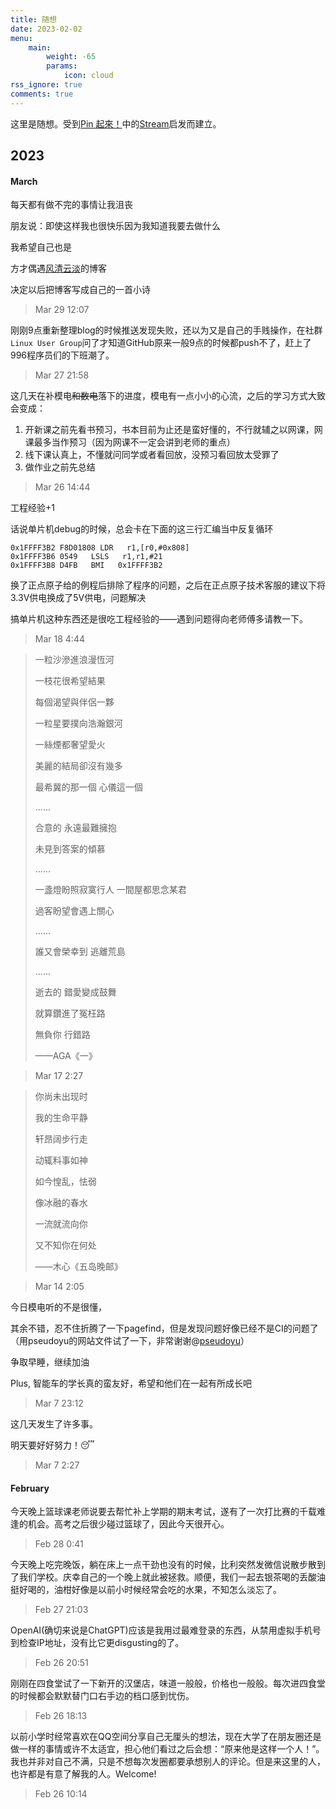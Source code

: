 ```yaml
---
title: 随想
date: 2023-02-02
menu:
    main: 
        weight: -65
        params:
            icon: cloud
rss_ignore: true
comments: true
---
```


这里是随想。受到[Pin 起來！](https://pinchlime.com/)中的[Stream](https://pinchlime.com/stream/2023/)启发而建立。

## 2023

#### March

每天都有做不完的事情让我沮丧

朋友说：即使这样我也很快乐因为我知道我要去做什么

我希望自己也是

方才偶遇[风清云淡](https://wind.ink/article)的博客

决定以后把博客写成自己的一首小诗

> Mar 29 12:07

刚刚9点重新整理blog的时候推送发现失败，还以为又是自己的手贱操作，在社群`Linux User Group`问了才知道GitHub原来一般9点的时候都push不了，赶上了996程序员们的下班潮了。

> Mar 27 21:58

这几天在补模电~~和数电~~落下的进度，模电有一点小小的心流，之后的学习方式大致会变成：

1. 开新课之前先看书预习，书本目前为止还是蛮好懂的，不行就辅之以网课，网课最多当作预习（因为网课不一定会讲到老师的重点）
2. 线下课认真上，不懂就问同学或者看回放，没预习看回放太受罪了
3. 做作业之前先总结

> Mar 26 14:44

工程经验+1

话说单片机debug的时候，总会卡在下面的这三行汇编当中反复循环

```
0x1FFFF3B2 F8D01808 LDR   r1,[r0,#0x808]
0x1FFFF3B6 0549   LSLS   r1,r1,#21
0x1FFFF3B8 D4FB   BMI   0x1FFFF3B2
```
换了正点原子给的例程后排除了程序的问题，之后在正点原子技术客服的建议下将3.3V供电换成了5V供电，问题解决

搞单片机这种东西还是很吃工程经验的——遇到问题得向老师傅多请教一下。

> Mar 18 4:44

> 一粒沙滲進浪漫恆河
>
> 一枝花很希望結果
>
> 每個渴望與伴侶一夥
>
> 一粒星要撲向浩瀚銀河
>
> 一絲煙都奢望愛火
>
> 美麗的結局卻沒有幾多
>
> 最希冀的那一個	心儀這一個
>
> ......
>
> 合意的	永遠最難擁抱
>
> 未見到答案的傾慕
>
> ......
>
> 一盞燈盼照寂寞行人	一間屋都思念某君
>
> 過客盼望會遇上關心
>
> ......
>
> 誰又會榮幸到	逃離荒島
>
> ......
>
> 逝去的	錯愛變成鼓舞
>
> 就算鑽進了冤枉路
>
> 無負你 行錯路
>
> ——AGA《一》

> Mar 17 2:27

> 你尚未出现时
>
> 我的生命平静
>
> 轩昂阔步行走
>
> 动辄料事如神
>
> 如今惶乱，怯弱
>
> 像冰融的春水
>
> 一流就流向你
>
> 又不知你在何处
>
> ——木心《五岛晚邮》

> Mar 14 2:05

今日模电听的不是很懂，

其余不错，忍不住折腾了一下pagefind，但是发现问题好像已经不是CI的问题了（用pseudoyu的网站文件试了一下，非常谢谢@[pseudoyu](www.pseudoyu.com)）

争取早睡，继续加油

Plus, 智能车的学长真的蛮友好，希望和他们在一起有所成长吧

> Mar 7 23:12

这几天发生了许多事。

明天要好好努力！😴

> Mar 7 2:27

#### February

今天晚上篮球课老师说要去帮忙补上学期的期末考试，遂有了一次打比赛的千载难逢的机会。高考之后很少碰过篮球了，因此今天很开心。

> Feb 28 0:41

今天晚上吃完晚饭，躺在床上一点干劲也没有的时候，比利突然发微信说散步散到了我们学校。庆幸自己的一个晚上就此被拯救。顺便，我们一起去银茶喝的丢酸油挺好喝的，油柑好像是以前小时候经常会吃的水果，不知怎么淡忘了。

> Feb 27 21:03

OpenAI(确切来说是ChatGPT)应该是我用过最难登录的东西，从禁用虚拟手机号到检查IP地址，没有比它更disgusting的了。

> Feb 26 20:51

刚刚在四食堂试了一下新开的汉堡店，味道一般般，价格也一般般。每次进四食堂的时候都会默默替门口右手边的档口感到忧伤。

> Feb 26 18:13

以前小学时经常喜欢在QQ空间分享自己无厘头的想法，现在大学了在朋友圈还是做一样的事情或许不太适宜，担心他们看过之后会想：“原来他是这样一个人！”。我也并非对自己不满，只是不想每次发圈都要承想别人的评论。但是来这里的人，也许都是有意了解我的人。Welcome!

>Feb 26 10:14  
